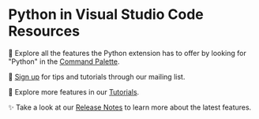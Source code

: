 #  Python in Visual Studio Code Resources
🎨 Explore all the features the Python extension has to offer by looking for \"Python\" in the [Command Palette](command:workbench.action.showCommands). 

💌 [Sign up](https://aka.ms/python-vscode-mailinglist) for tips and tutorials through our mailing list. 

📃 Explore more features in our [Tutorials](https://aka.ms/AA8dqti). 

✨ Take a look at our [Release Notes](https://aka.ms/AA8dxtb) to learn more about the latest features. 